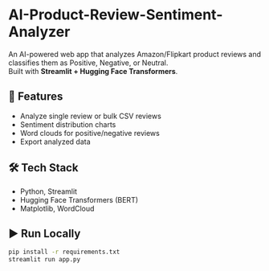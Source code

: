 # AI-Product-Review-Sentiment-Analyzer
An AI-powered web app that analyzes Amazon/Flipkart product reviews and classifies them as Positive, Negative, or Neutral.  
Built with **Streamlit + Hugging Face Transformers**.

## 🚀 Features
- Analyze single review or bulk CSV reviews
- Sentiment distribution charts
- Word clouds for positive/negative reviews
- Export analyzed data

## 🛠️ Tech Stack
- Python, Streamlit
- Hugging Face Transformers (BERT)
- Matplotlib, WordCloud

## ▶️ Run Locally
```bash
pip install -r requirements.txt
streamlit run app.py
